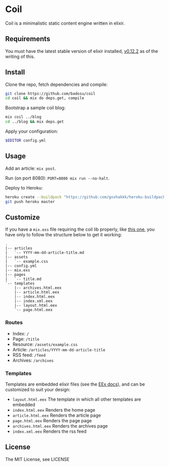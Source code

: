 Coil
====

Coil is a minimalistic static content engine written in elixir.

Requirements
-------

You must have the latest stable version of elixir installed,
[v0.12.2](https://github.com/elixir-lang/elixir/releases/tag/v0.12.2) as of
the writing of this.

Install
-------

Clone the repo, fetch dependencies and compile:

```bash
git clone https://github.com/badosu/coil
cd coil && mix do deps.get, compile
```

Bootstrap a sample coil blog:

```bash
mix coil ../blog
cd ../blog && mix deps.get
```

Apply your configuration:

```bash
$EDITOR config.yml
```

Usage
-----

Add an article: `mix post`.

Run (on port 8080): `PORT=8080 mix run --no-halt`.

Deploy to Heroku:

```bash
heroku create --buildpack "https://github.com/goshakkk/heroku-buildpack-elixir.git"
git push heroku master
```

Customize
---------

If you have a `mix.exs` file requiring the coil lib properly, like
[this one](/example/mix.exs), you have only to follow the structure
below to get it working:

    .
    |-- articles
    |   `-- YYYY-mm-dd-article-title.md
    |-- assets
    |   `-- example.css
    |-- config.yml
    |-- mix.exs
    |-- pages
    |   `-- title.md
    `-- templates
        |-- archives.html.eex
        |-- article.html.eex
        |-- index.html.eex
        |-- index.xml.eex
        |-- layout.html.eex
        `-- page.html.eex

### Routes

* Index: `/`
* Page: `/title`
* Resource: `/assets/example.css`
* Article: `/articles/YYYY-mm-dd-article-title`
* RSS feed: `/feed`
* Archives: `/archives`

### Templates

Templates are embedded elixir files
(see the [EEx docs](http://elixir-lang.org/docs/stable/EEx.html)), and can be
customized to suit your design:

* `layout.html.eex` The template in which all other templates are embedded
* `index.html.eex` Renders the home page
* `article.html.eex` Renders the article page
* `page.html.eex` Renders the page page
* `archives.html.eex` Renders the archives page
* `index.xml.eex` Renders the rss feed

License
-------

The MIT License, see LICENSE
